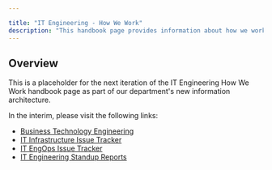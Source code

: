 ```yaml
---

title: "IT Engineering - How We Work"
description: "This handbook page provides information about how we work in the IT Engineering sub-department."
---
```








## Overview

This is a placeholder for the next iteration of the IT Engineering How We Work handbook page as part of our department's new information architecture.

In the interim, please visit the following links:
- [Business Technology Engineering](/handbook/business-technology/engineering)
- [IT Infrastructure Issue Tracker](https://gitlab.com/gitlab-com/business-technology/engineering/infrastructure/issue-tracker/-/issues)
- [IT EngOps Issue Tracker](https://gitlab.com/gitlab-com/business-technology/engineering/operations/issue-tracker/-/issues)
- [IT Engineering Standup Reports](https://gitlab.com/gitlab-com/business-technology/engineering/standup-reports/-/issues)
